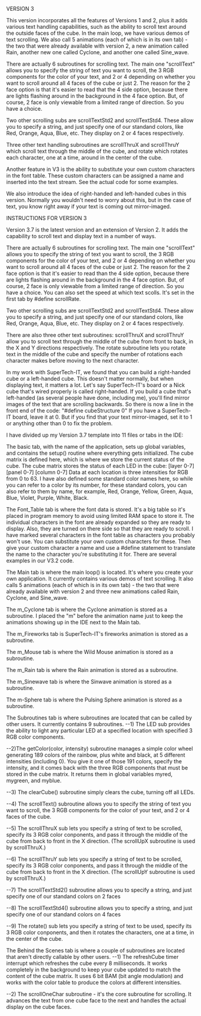 VERSION 3

This version incorporates all the features of Versions 1 and 2, plus it adds various text handling capabilities, such as the ability to scroll text around the outside faces of the cube. In the main loop, we have various demos of text scrolling. We also call 5 animations (each of which is in its own tab) - the two that were already available with version 2, a new animation called Rain, another new one called Cyclone, and another one called Sine_wave.

There are actually 6 subroutines for scrolling text. The main one "scrollText" allows you to specify the string of text you want to scroll, the 3 RGB components for the color of your text, and 2 or 4 depending on whether you want to scroll around all 4 faces of the cube or just 2. The reason for the 2 face option is that it's easier to read that the 4 side option, because there are lights flashing around in the background in the 4 face option. But, of course, 2 face is only viewable from a limited range of direction. So you have a choice.

Two other scrolling subs are scrollTextStd2 and scrollTextStd4. These allow you to specify a string, and just specify one of our standand colors, like Red, Orange, Aqua, Blue, etc. They display on 2 or 4 faces respectively.

Three other text handling subroutines are scrollThruX and scrollThruY which scroll text through the middle of the cube, and rotate which rotates each character, one at a time, around in the center of the cube.

Another feature in V3 is the ability to substitute your own custom characters in the font table. These custom characters can be assigned a name and inserted into the text stream. See the actual code for some examples.

We also introduce the idea of right-handed and left-handed cubes in this version. Normally you wouldn't need to worry about this, but in the case of text, you know right away if your text is coming out mirror-imaged.

INSTRUCTIONS FOR VERSION 3

Version 3.7 is the latest version and an extension of Version 2. It adds the capability to scroll text and display text in a number of ways.

There are actually 6 subroutines for scrolling text. The main one "scrollText" allows you to specify the string of text you want to scroll, the 3 RGB components for the color of your text, and 2 or 4 depending on whether you want to scroll around all 4 faces of the cube or just 2. The reason for the 2 face option is that it's easier to read than the 4 side option, because there are lights flashing around in the background in the 4 face option. But, of course, 2 face is only viewable from a limited range of direction. So you have a choice. You can also set the speed at which text scolls. It's set in the first tab by #define scrollRate.

Two other scrolling subs are scrollTextStd2 and scrollTextStd4. These allow you to specify a string, and just specify one of our standand colors, like Red, Orange, Aqua, Blue, etc. They display on 2 or 4 faces respectively.

There are also three other text subroutines: scrollThruX and scrollThruY allow you to scroll text through the middle of the cube from front to back, in the X and Y directions respectively. The rotate subroutine lets you rotate text in the middle of the cube and specify the number of rotations each character makes before moving to the next character.

In my work with SuperTech-IT, we found that you can build a right-handed cube or a left-handed cube. This doesn't matter normally, but when displaying text, it matters a lot. Let's say SuperTech-IT's board or a Nick cube that's wired properly is called right-handed. If you build a cube that's left-handed (as several people have done, including me), you'll find mirror images of the text that are scrolling backwards. So there is now a line in the front end of the code: "#define cubeStructure 0" If you have a SuperTech-IT board, leave it at 0. But if you find that your text mirror-imaged, set it to 1 or anything other than 0 to fix the problem.

I have divided up my Version 3.7 template into 11 files or tabs in the IDE:

The basic tab, with the name of the application, sets up global variables, and contains the setup() routine where everything gets initialized. The cube matrix is defined here, which is where we store the current status of the cube. The cube matrix stores the status of each LED in the cube: [layer 0-7] [panel 0-7] [column 0-7] Data at each location is three intensities for RGB from 0 to 63. I have also defined some standard color names here, so while you can refer to a color by its number, for these standard colors, you can also refer to them by name, for example, Red, Orange, Yellow, Green, Aqua, Blue, Violet, Purple, White, Black.

The Font_Table tab is where the font data is stored. It's a big table so it's placed in program memory to avoid using limited RAM space to store it. The individual characters in the font are already expanded so they are ready to display. Also, they are turned on there side so that they are ready to scroll. I have marked several characters in the font table as characters you probably won't use. You can substitute your own custom characters for these. Then give your custom character a name and use a #define statement to translate the name to the character you're substituting it for. There are several examples in our V3.2 code.

The Main tab is where the main loop() is located. It's where you create your own application. It currently contains various demos of text scrolling. It also calls 5 animations (each of which is in its own tab) - the two that were already available with version 2 and three new animations called Rain, Cyclone, and Sine_wave.

The m_Cyclone tab is where the Cyclone animation is stored as a subroutine. I placed the "m" before the animation name just to keep the animations showing up in the IDE next to the Main tab.

The m_Fireworks tab is SuperTech-IT's fireworks animation is stored as a subroutine.

The m_Mouse tab is where the Wild Mouse animation is stored as a subroutine.

The m_Rain tab is where the Rain animation is stored as a subroutine.

The m_Sinewave tab is where the Sinwave animation is stored as a subroutine.

The m-Sphere tab is where the Pulsing Sphere animation is stored as a subroutine.



The Subroutines tab is where subroutines are located that can be called by other users. It currently contains 9 subroutines.
--1) The LED sub provides the ability to light any particular LED at a specified location with specified 3 RGB color components.

--2)The getColor(color, intensity) subroutine manages a simple color wheel generating 189 colors of the rainbow, plus white and black, at 5 different intensities (including 0). You give it one of those 191 colors, specify the intensity, and it comes back with the three RGB components that must be stored in the cube matrix. It returns them in global variables myred, mygreen, and myblue.

--3) The clearCube() subroutine simply clears the cube, turning off all LEDs.

--4) The scrollText() subroutine allows you to specify the string of text you want to scroll, the 3 RGB components for the color of your text, and 2 or 4 faces of the cube.

--5) The scrollThruX sub lets you specify a string of text to be scrolled, specify its 3 RGB color conponents, and pass it through the middle of the cube from back to front in the X direction. (The scrollUpX subroutine is used by scrollThruX.)

--6) The scrollThruY sub lets you specify a string of text to be scrolled, specify its 3 RGB color conponents, and pass it through the middle of the cube from back to front in the X direction. (The scrollUpY subroutine is used by scrollThruX.)

--7) The scrollTextStd2() subroutine allows you to specify a string, and just specify one of our standand colors on 2 faces

--8) The scrollTextStd4() subroutine allows you to specify a string, and just specify one of our standand colors on 4 faces

--9) The rotate() sub lets you specify a string of text to be used, specify its 3 RGB color conponents, and then it rotates the characters, one at a time, in the center of the cube.



The Behind the Scenes tab is where a couple of subroutines are located that aren't directly callable by other users.
--1) The refreshCube timer interrupt which refreshes the cube every 8 milliseconds. It works completely in the background to keep your cube updated to match the content of the cube matrix. It uses 6 bit BAM (bit angle modulation) and works with the color table to produce the colors at different intensities.

--2) The scrollOneChar subroutine - it's the core subroutine for scrolling. It advances the text from one cube face to the next and handles the actual display on the cube faces.